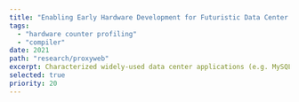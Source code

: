 ```yaml
---
title: "Enabling Early Hardware Development for Futuristic Data Center Applications"
tags:
  - "hardware counter profiling"
  - "compiler"
date: 2021
path: "research/proxyweb"
excerpt: Characterized widely-used data center applications (e.g. MySQL, MongoDB, FFmpeg, Nginx) and predicted how these applications might evolve in the future to enable suitable hardware development early on.
selected: true
priority: 20
---
```

